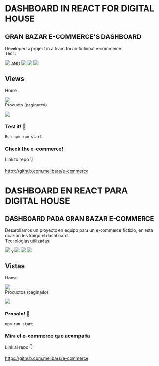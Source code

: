 # **DASHBOARD IN REACT FOR DIGITAL HOUSE** 


## GRAN BAZAR E-COMMERCE'S DASHBOARD ##

Developed a project in a team for an fictional e-commerce. <br>
Tech:

<img src="https://img.shields.io/badge/React-20232A?style=for-the-badge&logo=react&logoColor=61DAFB"> AND
<img src="https://img.shields.io/badge/HTML5-E34F26?style=for-the-badge&logo=html5&logoColor=white">
<img src="https://img.shields.io/badge/CSS-239120?&style=for-the-badge&logo=css3&logoColor=white">
<img src="https://img.shields.io/badge/JavaScript-F7DF1E?style=for-the-badge&logo=javascript&logoColor=black">



## Views ##


Home <br>

<img src="https://i.ibb.co/yfvBtzJ/Captura-de-pantalla-2022-02-15-a-las-12-10-25.png"> <br>
Products (paginated) <br>

<img src="https://i.ibb.co/Yc33SP7/Captura-de-pantalla-2022-02-15-a-las-12-10-35.png"> <br>



### **Test it!** :rocket:


``````
Run npm run start 
``````



### **Check the e-commerce!** 

Link to repo :point_down:

https://github.com/melibass/e-commerce


# **DASHBOARD EN REACT PARA DIGITAL HOUSE** 


## DASHBOARD PADA GRAN BAZAR E-COMMERCE ##

Desarollamos un proyecto en equipo para un  e-commerce ficticio, en esta ocasion les traigo el dashboard. <br>
Tecnologias utilizadas:

<img src="https://img.shields.io/badge/React-20232A?style=for-the-badge&logo=react&logoColor=61DAFB"> y
<img src="https://img.shields.io/badge/HTML5-E34F26?style=for-the-badge&logo=html5&logoColor=white">
<img src="https://img.shields.io/badge/CSS-239120?&style=for-the-badge&logo=css3&logoColor=white">
<img src="https://img.shields.io/badge/JavaScript-F7DF1E?style=for-the-badge&logo=javascript&logoColor=black">



## Vistas ##


Home <br>

<img src="https://i.ibb.co/yfvBtzJ/Captura-de-pantalla-2022-02-15-a-las-12-10-25.png"> <br>
Productos (paginado) <br>

<img src="https://i.ibb.co/Yc33SP7/Captura-de-pantalla-2022-02-15-a-las-12-10-35.png"> <br>



### **Probalo!** :rocket:


``````
npm run start 
``````



### **Mira el e-commerce que acompaña** 

Link al repo :point_down:

https://github.com/melibass/e-commerce
